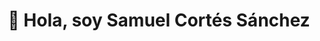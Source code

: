 
<div align="center">
<h1 align="center">👋 Hola, soy Samuel Cortés Sánchez</h1>
</div>
<img src=""C:\Users\samue\Desktop\banner_gitHub.png"">


